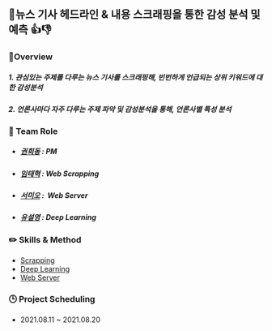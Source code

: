 ## :newspaper:뉴스 기사 헤드라인 & 내용 스크래핑을 통한 감성 분석 및 예측 :thumbsup::thumbsdown:



### :eyes: ​Overview

##### 1.  관심있는 주제를 다루는 뉴스 기사를 스크래핑해,  빈번하게 언급되는 상위 키워드에 대한 감성분석 

##### 2.  언론사마다 자주 다루는 주제 파악 및 감성분석을 통해,  언론사별 특성 분석



### :dancers: Team Role

- ##### [권회동](https://github.com/tecktonik08) : PM

- ##### [임태혁](https://github.com/creamcheesesteak) : Web Scrapping 

- ##### [서미오](https://github.com/mmeooo) :  Web Server  

- ##### [유설영](https://github.com/junanote) : Deep Learning 



### :pencil2: Skills & Method

- [Scrapping]( )
- [Deep Learning](https://github.com/tecktonik08/Team_Project02/DL/README.md)
- [Web Server]()



### :clock3: Project Scheduling

- 2021.08.11 ~ 2021.08.20

